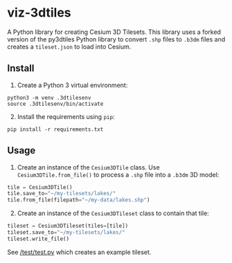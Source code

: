# viz-3dtiles

A Python library for creating Cesium 3D Tilesets. This library uses a forked version of the py3dtiles Python library to convert `.shp` files to `.b3dm` files and creates a `tileset.json` to load into Cesium.

## Install
1. Create a Python 3 virtual environment:
```
python3 -m venv .3dtilesenv
source .3dtilesenv/bin/activate
```

2. Install the requirements using `pip`:
```
pip install -r requirements.txt
```

## Usage
1. Create an instance of the `Cesium3DTile` class. Use `Cesium3DTile.from_file()` to process a `.shp` file into a `.b3dm` 3D model:

```python
tile = Cesium3DTile()
tile.save_to="~/my-tilesets/lakes/"
tile.from_file(filepath="~/my-data/lakes.shp")
```

2. Create an instance of the `Cesium3DTileset` class to contain that tile:

```python
tileset = Cesium3DTileset(tiles=[tile])
tileset.save_to="~/my-tilesets/lakes/"
tileset.write_file()
```

See [/test/test.py](test/test.py) which creates an example tileset.